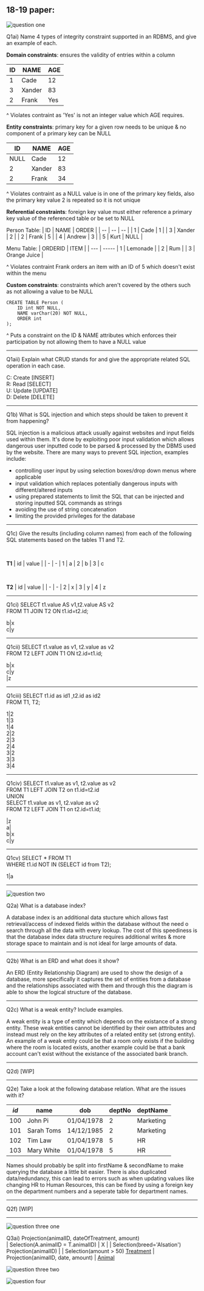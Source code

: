 
## 18-19 paper:



![question one](images/18-19-1.png?raw=true "Title")

Q1ai) Name 4 types of integrity constraint supported in an RDBMS, and give an example of each.

**Domain constraints**: ensures the validity of entries within a column <br/> 

| ID | NAME | AGE |
| -- | --- | --|
| 1 | Cade | 12 |
| 3 | Xander | 83 |
| 2 | Frank | Yes |

^ Violates contraint as 'Yes' is not an integer value which AGE requires.

**Entity constraints**: primary key for a given row needs to be unique & no component of a primary key can be NULL <br/>

| ID | NAME | AGE |
| -- | --- | -- |
| NULL | Cade | 12 |
| 2 | Xander | 83 |
| 2 | Frank | 34 |

^ Violates contraint as a NULL value is in one of the primary key fields, also the primary key value 2 is repeated so it is not unique

**Referential constraints**: foreign key value must either reference a primary key value of the referenced table or be set to NULL <br/>

Person Table:
| ID | NAME | ORDER |
| -- | -- | -- |
| 1 | Cade | 1 |
| 3 | Xander | 2 |
| 2 | Frank | 5 |
| 4 | Andrew | 3 |
| 5 | Kurt | NULL |

Menu Table:
| ORDERID | ITEM |
| --- | -----
| 1 | Lemonade |
| 2 | Rum |
| 3 | Orange Juice |

^ Violates contraint Frank orders an item with an ID of 5 which doesn't exist within the menu

**Custom constraints**: constraints which aren't covered by the others such as not allowing a value to be NULL <br/>

```
CREATE TABLE Person (
    ID int NOT NULL,
    NAME varChar(20) NOT NULL,
    ORDER int
);
```

^ Puts a constraint on the ID & NAME attributes which enforces their participation by not allowing them to have a NULL value

-----

Q1aii) Explain what CRUD stands for and give the appropriate related SQL operation in each case.

C: Create [INSERT]<br/> 
R: Read [SELECT]<br/> 
U: Update [UPDATE]<br/> 
D: Delete [DELETE]<br/> 

-----

Q1b) What is SQL injection and which steps should be taken to prevent it from happening?

SQL injection is a malicious attack usually against websites and input fields used within them. It's done by exploiting poor input validation which allows dangerous user inputted code to be parsed & processed by the DBMS used by the website. There are many ways to prevent SQL injection, examples include:

- controlling user input by using selection boxes/drop down menus where applicable
- input validation which replaces potentially dangerous inputs with different/altered inputs
- using prepared statements to limit the SQL that can be injected and storing inputted SQL commands as strings
- avoiding the use of string concatenation
- limiting the provided privileges for the database

-----

Q1c) Give the results (including column names) from each of the following SQL statements based on the tables T1 and T2.

<br/>

**T1**
| id | value |
| - | - 
| 1 | a
| 2 | b
| 3 | c

<br/>

**T2**
| id | value |
| - | - 
| 2 | x
| 3 | y
| 4 | z

-----

Q1ci) SELECT t1.value AS v1,t2.value AS v2 <br/> FROM T1 JOIN T2 ON t1.id=t2.id;

b|x<br/>
c|y

-----

Q1cii) SELECT t1.value as v1, t2.value as v2 <br/> FROM T2 LEFT JOIN T1 ON t2.id=t1.id;

b|x<br/>
c|y<br/>
|z

-----

Q1ciii) SELECT t1.id as id1 ,t2.id as id2 <br/> FROM T1, T2;

1|2<br/>
1|3<br/>
1|4<br/>
2|2<br/>
2|3<br/>
2|4<br/>
3|2<br/>
3|3<br/>
3|4<br/>

-----

Q1civ) SELECT t1.value as v1, t2.value as v2 <br/> FROM T1 LEFT JOIN T2 on t1.id=t2.id <br/> UNION <br/>
SELECT t1.value as v1, t2.value as v2 <br/> FROM T2 LEFT JOIN T1 on t2.id=t1.id;

|z<br/>
a|<br/>
b|x<br/>
c|y<br/>

-----

Q1cv) SELECT * FROM T1 <br/> WHERE t1.id NOT IN (SELECT id from T2);

1|a

-----

![question two](images/18-19-2.png?raw=true "Title")

Q2a) What is a database index?

A database index is an additional data stucture which allows fast retrieval/access of indexed fields within the database without the need o search through all the data with every lookup. The cost of this speediness is that the database index data structure requires additional writes & more storage space to maintain and is not ideal for large amounts of data.

-----

Q2b) What is an ERD and what does it show?

An ERD (Entity Relationship Diagram) are used to show the design of a database, more specifically it captures the set of entities from a database and the relationships associated with them and through this the diagram is able to show the logical structure of the database.

-----

Q2c) What is a weak entity? Include examples.

A weak entity is a type of entity which depends on the existance of a strong entity. These weak entities cannot be identified by their own atttributes and instead must rely on the key attributes of a related entity set (strong entity). An example of a weak entity could be that a room only exists if the building where the room is located exists, another example could be that a bank account can't exist without the existance of the associated bank branch.

-----

Q2d) [WIP]

-----

Q2e) Take a look at the following database relation. What are the issues with it?

| *id* | name   | dob        | deptNo | deptName
| --- | ------- | ---------- | ------ | --------
| 100 | John Pi | 01/04/1978 | 2  | Marketing
| 101 | Sarah Toms | 14/12/1985 | 2  | Marketing
| 102 | Tim Law | 01/04/1978 | 5 | HR
| 103 | Mary White | 01/04/1978 | 5 | HR

Names should probably be split into firstName & secondName to make querying the database a little bit easier. There is also duplicated data/redundancy, this can lead to errors such as when updating values like changing HR to Human Resources, this can be fixed by using a foreign key on the department numbers and a seperate table for department names.

-----

Q2f) [WIP]

-----

![question three one](images/18-19-3.1.png?raw=true "Title")

Q3ai) Projection(animalID, dateOfTreatment, amount)  
                        |
Selection(A.animalID = T.animalID)
                        |
                        X
            |                           |
Selection(breed='Alsation')     Projection(animalID)
            |                           |
Selection(amount > 50)              <ins>Treatment</ins>
            |       
Projection(animalID, date, amount)
            |
    <ins>Animal</ins>

    
![question three two](images/18-19-3.2.png?raw=true "Title")

![question four](images/18-19-4.png?raw=true "Title")




